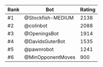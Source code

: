 Rank|Bot|Rating
---|---|---
#1|@Stockfish-MEDIUM|2138
#2|@colinbot|2088
#3|@OpeningsBot|1914
#4|@DavidsGuterBot|1535
#5|@pawnrobot|1241
#6|@MinOpponentMoves|900
